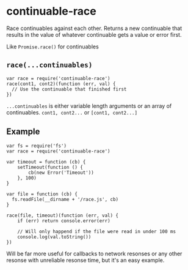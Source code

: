 # continuable-race

Race continuables against each other. Returns a new continuable that results
in the value of whatever continuable gets a value or error first.

Like `Promise.race()` for continuables

## `race(...continuables)`
```
var race = require('continuable-race')
race(cont1, cont2)(function (err, val) {
  // Use the continuable that finished first
})
```

`...continuables` is either variable length arguments or an array of continuables.
`cont1, cont2...` or `[cont1, cont2...]`

## Example
```
var fs = require('fs')
var race = require('continuable-race')

var timeout = function (cb) {
	setTimeout(function () {
		cb(new Error('Timeout'))
	}, 100)
}

var file = function (cb) {
  fs.readFile(__dirname + '/race.js', cb)
}

race(file, timeout)(function (err, val) {
	if (err) return console.error(err)

	// Will only happend if the file were read in under 100 ms
	console.log(val.toString())
})
```

Will be far more useful for callbacks to network resonses or any other resonse
with unreliable resonse time, but it's an easy example.
